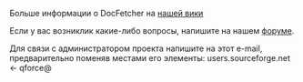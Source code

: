 Больше информации о DocFetcher на [нашей вики](http://docfetcher.sourceforge.net/wiki/doku.php)

Если у вас возниклик какие-либо вопросы, напишите на нашем [форуме](http://sourceforge.net/projects/docfetcher/forums/forum/702424).

Для связи с администратором проекта напишите на этот e-mail, предварительно поменяв местами его элементы:
users.sourceforge.net <- qforce@